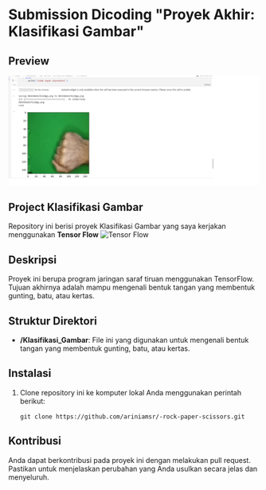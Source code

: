 # Submission Dicoding "Proyek Akhir: Klasifikasi Gambar"

## Preview
![Klasifikasi Gambar](https://github.com/ariniamsr/-rock-paper-scissors/blob/f5fa6fa2c86f604529fcb2b711fd09ee49979e97/Untitled.png)

## Project Klasifikasi Gambar

Repository ini berisi proyek  Klasifikasi Gambar yang saya kerjakan menggunakan **Tensor Flow** <img src="https://www.gstatic.com/devrel-devsite/prod/v75b36477a7a44d608aad493a7965a008a500a66ae23f1902a624b5ad855ffcce/tensorflow/images/logo.png" alt="Tensor Flow"></img>

## Deskripsi

Proyek ini berupa program jaringan saraf tiruan menggunakan TensorFlow. Tujuan akhirnya adalah mampu mengenali bentuk tangan yang membentuk gunting, batu, atau kertas.

## Struktur Direktori

- **/Klasifikasi_Gambar**: File ini yang digunakan untuk mengenali bentuk tangan yang membentuk gunting, batu, atau kertas.

## Instalasi

1. Clone repository ini ke komputer lokal Anda menggunakan perintah berikut:

   ```shell
   git clone https://github.com/ariniamsr/-rock-paper-scissors.git
   ```

## Kontribusi
Anda dapat berkontribusi pada proyek ini dengan melakukan pull request. Pastikan untuk menjelaskan perubahan yang Anda usulkan secara jelas dan menyeluruh.
